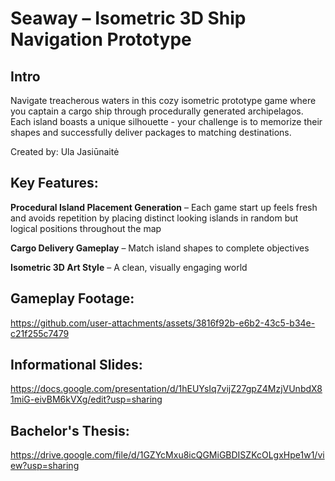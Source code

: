 # Seaway – Isometric 3D Ship Navigation Prototype

## Intro
Navigate treacherous waters in this cozy isometric prototype game where you captain a cargo ship through procedurally generated archipelagos. Each island boasts a unique silhouette - your challenge is to memorize their shapes and successfully deliver packages to matching destinations.

Created by: Ula Jasiūnaitė

## Key Features:

<b>Procedural Island Placement Generation</b> – Each game start up feels fresh and avoids repetition by placing distinct looking islands in random but logical positions throughout the map

<b>Cargo Delivery Gameplay</b> – Match island shapes to complete objectives

<b>Isometric 3D Art Style</b> – A clean, visually engaging world

## Gameplay Footage:

https://github.com/user-attachments/assets/3816f92b-e6b2-43c5-b34e-c21f255c7479

## Informational Slides:

https://docs.google.com/presentation/d/1hEUYsIq7vijZ27gpZ4MzjVUnbdX81miG-eivBM6kVXg/edit?usp=sharing

## Bachelor's Thesis:

https://drive.google.com/file/d/1GZYcMxu8icQGMiGBDISZKcOLgxHpe1w1/view?usp=sharing
